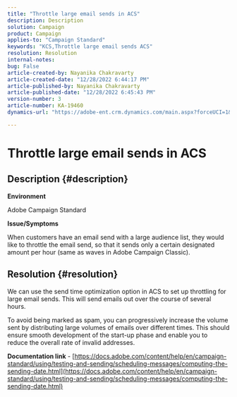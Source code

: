```yaml
---
title: "Throttle large email sends in ACS"
description: Description
solution: Campaign
product: Campaign
applies-to: "Campaign Standard"
keywords: "KCS,Throttle large email sends ACS"
resolution: Resolution
internal-notes: 
bug: False
article-created-by: Nayanika Chakravarty
article-created-date: "12/28/2022 6:44:17 PM"
article-published-by: Nayanika Chakravarty
article-published-date: "12/28/2022 6:45:43 PM"
version-number: 3
article-number: KA-19460
dynamics-url: "https://adobe-ent.crm.dynamics.com/main.aspx?forceUCI=1&pagetype=entityrecord&etn=knowledgearticle&id=20fb469d-df86-ed11-81ac-6045bd0063aa"

---
```

# Throttle large email sends in ACS

## Description {#description}


<b>Environment</b>

Adobe Campaign Standard

<b>Issue/Symptoms</b>

When customers have an email send with a large audience list, they would like to throttle the email send, so that it sends only a certain designated amount per hour (same as waves in Adobe Campaign Classic).


## Resolution {#resolution}


We can use the send time optimization option in ACS to set up throttling for large email sends. This will send emails out over the course of several hours.

To avoid being marked as spam, you can progressively increase the volume sent by distributing large volumes of emails over different times. This should ensure smooth development of the start-up phase and enable you to reduce the overall rate of invalid addresses.

<b>Documentation link</b> - [https://docs.adobe.com/content/help/en/campaign-standard/using/testing-and-sending/scheduling-messages/computing-the-sending-date.html](https://docs.adobe.com/content/help/en/campaign-standard/using/testing-and-sending/scheduling-messages/computing-the-sending-date.html)
